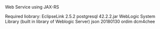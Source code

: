 Web Service using JAX-RS

Required liobrary:
EclipseLink 2.5.2
postgresql 42.2.2.jar
WebLogic System Library (built in library of Weblogic Server)
json 20180130
ordim
dcm4chee
